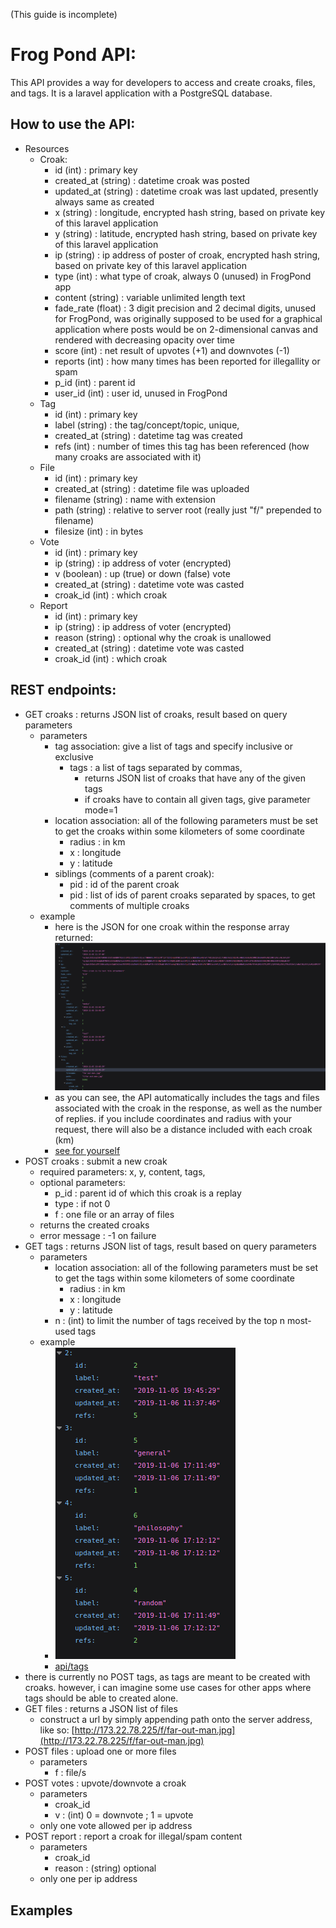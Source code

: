 (This guide is incomplete)

# Frog Pond API:

This API provides a way for developers to access and create croaks, files, and tags. It is a laravel application with a PostgreSQL database.  

## How to use the API:

- Resources 
    - Croak:
        - id (int) : primary key
        - created_at (string) : datetime croak was posted
        - updated_at (string) : datetime croak was last updated, presently always same as created
        - x (string) : longitude, encrypted hash string, based on private key of this laravel application
        - y (string) : latitude, encrypted hash string, based on private key of this laravel application
        - ip (string) : ip address of poster of croak, encrypted hash string, based on private key of this laravel application
        - type (int) : what type of croak, always 0 (unused) in FrogPond app
        - content (string) : variable unlimited length text
        - fade_rate (float) : 3 digit precision and 2 decimal digits, unused for FrogPond, was originally supposed to be used for a graphical application where posts would be on 2-dimensional canvas and rendered with decreasing opacity over time
        - score (int) : net result of upvotes (+1) and downvotes (-1)
        - reports (int) : how many times has been reported for illegallity or spam
        - p_id (int) : parent id
        - user_id (int) : user id, unused in FrogPond
    - Tag
        - id (int) : primary key
        - label (string) : the tag/concept/topic, unique, 
        - created_at (string) : datetime tag was created
        - refs (int) : number of times this tag has been referenced (how many croaks are associated with it)
    - File
        - id (int) : primary key
        - created_at (string) : datetime file was uploaded
        - filename (string) : name with extension
        - path (string) : relative to server root (really just "f/" prepended to filename)
        - filesize (int) : in bytes
    - Vote
        - id (int) : primary key
        - ip (string) : ip address of voter (encrypted)
        - v (boolean) : up (true) or down (false) vote
        - created_at (string) : datetime vote was casted
        - croak_id (int) : which croak 
    - Report
        - id (int) : primary key
        - ip (string) : ip address of voter (encrypted)
        - reason (string) : optional why the croak is unallowed
        - created_at (string) : datetime vote was casted
        - croak_id (int) : which croak

    

## REST endpoints:
- GET croaks : returns JSON list of croaks, result based on query parameters
    - parameters
        - tag association: give a list of tags and specify inclusive or exclusive
            - tags : a list of tags separated by commas, 
                - returns JSON list of croaks that have any of the given tags
                - if croaks have to contain all given tags, give parameter mode=1
        - location association: all of the following parameters must be set to get the croaks within some kilometers of some coordinate
            - radius : in km
            - x : longitude
            - y : latitude
        - siblings (comments of a parent croak): 
            - pid : id of the parent croak
            - pid : list of ids of parent croaks separated by spaces, to get comments of multiple croaks
    - example
        - here is the JSON for one croak within the response array returned: ![croak json object](doc/img/croak.png)
        - as you can see, the API automatically includes the tags and files associated with the croak in the response, as well as the number of replies. if you include coordinates and radius with your request, there will also be a distance included with each croak (km)
        - [see for yourself](http://grothe.ddns.net:8090/api/croaks)
- POST croaks : submit a new croak
    - required parameters: x, y, content, tags, 
    - optional parameters:
        - p_id : parent id of which this croak is a replay
        - type : if not 0
        - f : one file or an array of files
    - returns the created croaks
    - error message : -1 on failure
- GET tags : returns JSON list of tags, result based on query parameters
    - parameters
        - location association: all of the following parameters must be set to get the tags within some kilometers of some coordinate
            - radius : in km
            - x : longitude
            - y : latitude
        - n : (int) to limit the number of tags received by the top n most-used tags
    - example
        - ![some tags](doc/img/tags.png)
        - [api/tags](http://grothe.ddns.net:8090/api/tags)
- there is currently no POST tags, as tags are meant to be created with croaks. however, i can imagine some use cases for other apps where tags should be able to created alone. 
- GET files : returns a JSON list of files
    <!-- - parameters
        - tags : list of tags separated by commas
            - return only files associated with croaks that are associated with those tags
        - mode : (0 or 1), 0 = associated with any given tag; 1 = associated with all given tags -->
    - construct a url by simply appending path onto the server address, like so: [http://173.22.78.225/f/far-out-man.jpg](http://173.22.78.225/f/far-out-man.jpg)
- POST files : upload one or more files
    - parameters
        - f : file/s
- POST votes : upvote/downvote a croak
    - parameters
        - croak_id
        - v : (int) 0 = downvote ; 1 = upvote
    - only one vote allowed per ip address
- POST report : report a croak for illegal/spam content
    - parameters
        - croak_id
        - reason : (string) optional
    - only one per ip address
    
## Examples

